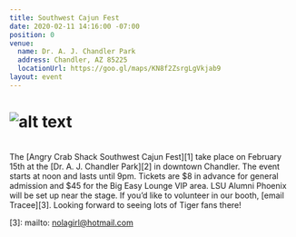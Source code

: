 ```yaml
---
title: Southwest Cajun Fest
date: 2020-02-11 14:16:00 -07:00
position: 0
venue:
  name: Dr. A. J. Chandler Park
  address: Chandler, AZ 85225
  locationUrl: https://goo.gl/maps/KN8f2ZsrgLgVkjab9
layout: event
---
```


# ![alt text](https://lsu-phoenix-alumni.github.io/assets/img/SWCajunFest.jpg "Cajun Fest")  
<br>
The [Angry Crab Shack Southwest Cajun Fest][1] take place on February 15th at the [Dr. A. J. Chandler Park][2] in downtown Chandler. The event starts at noon and lasts until 9pm. Tickets are $8 in advance for general admission and $45 for the Big Easy Lounge VIP area. LSU Alumni Phoenix will be set up near the stage. If you’d like to volunteer in our booth, [email Tracee][3]. Looking forward to seeing lots of Tiger fans there!  

[1]: https://www.southwestcajunfest.com/
[2]: https://goo.gl/maps/KN8f2ZsrgLgVkjab9
[3]: mailto: nolagirl@hotmail.com